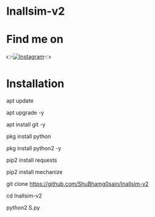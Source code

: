 # Inallsim-v2

# Find me on 
👉[![Instagram](https://img.shields.io/badge/INSTAGRAM-FOLLOW-red?style=for-the-badge&logo=instagram)](https://www.instagram.com/shubham_g0sain/)👈

# Installation

 apt update

 apt upgrade -y

 apt install git -y

 pkg install python

pkg install python2 -y

 pip2 install requests

 pip2 install mechanize

 git clone https://github.com/ShuBhamg0sain/Inallsim-v2

cd Inallsim-v2

python2 S.py
